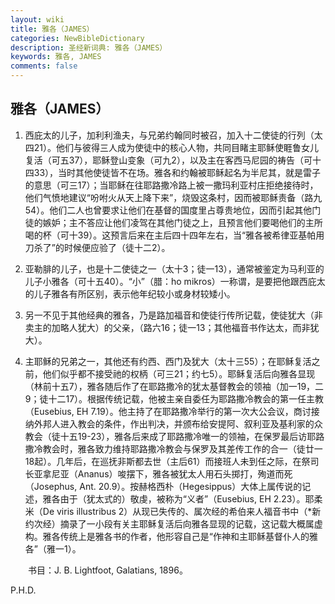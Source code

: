 ```yaml
---
layout: wiki
title: 雅各（JAMES）
categories: NewBibleDictionary
description: 圣经新词典: 雅各（JAMES）
keywords: 雅各, JAMES
comments: false
---
```


## 雅各（JAMES）

1. 西庇太的儿子，加利利渔夫，与兄弟约翰同时被召，加入十二使徒的行列（太四21）。他们与彼得三人成为使徒中的核心人物，共同目睹主耶稣使睚鲁女儿复活（可五37），耶稣登山变象（可九2），以及主在客西马尼园的祷告（可十四33），当时其他使徒皆不在场。雅各和约翰被耶稣起名为半尼其，就是雷子的意思（可三17）；当耶稣在往耶路撒冷路上被一撒玛利亚村庄拒绝接待时，他们气愤地建议“吩咐火从天上降下来”，烧毁这条村，因而被耶稣责备（路九54）。他们二人也曾要求让他们在基督的国度里占尊贵地位，因而引起其他门徒的嫉妒；主不答应让他们凌驾在其他门徒之上，且预言他们要喝他们的主所喝的杯（可十39）。这预言后来在主后四十四年左右，当“雅各被希律亚基帕用刀杀了”的时候便应验了（徒十二2）。

2. 亚勒腓的儿子，也是十二使徒之一（太十3；徒一13），通常被鉴定为马利亚的儿子小雅各（可十五40）。“小”（腊：ho mikros）一称谓，是要把他跟西庇太的儿子雅各有所区别，表示他年纪较小或身材较矮小。

3. 另一不见于其他经典的雅各，乃是路加福音和使徒行传所记载，使徒犹大（非卖主的加略人犹大）的父亲，（路六16；徒一13；其他福音书作达太，而非犹大）。

4. 主耶稣的兄弟之一，其他还有约西、西门及犹大（太十三55）；在耶稣复活之前，他们似乎都不接受祂的权柄（可三21；约七5）。耶稣复活后向雅各显现（林前十五7），雅各随后作了在耶路撒冷的犹太基督教会的领袖（加一19，二9；徒十二17）。根据传统记载，他被主亲自委任为耶路撒冷教会的第一任主教（Eusebius, EH 7.19）。他主持了在耶路撒冷举行的第一次大公会议，商讨接纳外邦人进入教会的条件，作出判决，并颁布给安提阿、叙利亚及基利家的众教会（徒十五19-23），雅各后来成了耶路撒冷唯一的领袖，在保罗最后访耶路撒冷教会时，雅各致力维持耶路撒冷教会与保罗及其差传工作的合一（徒廿一18起）。几年后，在巡抚非斯都去世（主后61）而接班人未到任之际，在祭司长亚拿尼亚（Ananus）唆摆下，雅各被犹太人用石头掷打，殉道而死（Josephus, Ant. 20.9）。按赫格西朴（Hegesippus）大体上属传说的记述，雅各由于（犹太式的）敬虔，被称为“义者”（Eusebius, EH 2.23）。耶柔米（De viris illustribus 2）从现已失传的、属次经的希伯来人福音书中（*新约次经）摘录了一小段有关主耶稣复活后向雅各显现的记载，这记载大概属虚构。雅各传统上是雅各书的作者，他形容自己是“作神和主耶稣基督仆人的雅各”（雅一1）。

　　书目：J. B. Lightfoot, Galatians, 1896。

P.H.D.








